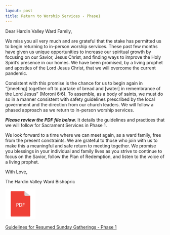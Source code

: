 ```yaml
---
layout: post
title: Return to Worship Services - Phase1
---
```


Dear Hardin Valley Ward Family,

We miss you all very much and are grateful that the stake has permitted us to begin returning to in-person worship services. These past few months have given us unique opportunities to increase our spiritual growth by focusing on our Savior, Jesus Christ, and finding ways to improve the Holy Spirit’s presence in our homes. We have been promised, by a living prophet and apostles of the Lord Jesus Christ, that we will overcome the current pandemic.

Consistent with this promise is the chance for us to begin again in “[meeting] together oft to partake of bread and [water] in remembrance of the Lord Jesus” (Moroni 6:6). To assemble, as a body of saints, we must do so in a manner consistent with safety guidelines prescribed by the local government and the direction from our church leaders. We will follow a phased approach as we return to in-person worship services.

***Please review the PDF file below.***  It details the guidelines and practices that we will follow for Sacrament Services in Phase 1.

We look forward to a time where we can meet again, as a ward family, free from the present constraints. We are grateful to those who join with us to make this a meaningful and safe return to meeting together. We promise you blessings in your individual and family lives as you strive to continue to focus on the Savior, follow the Plan of Redemption, and listen to the voice of a living prophet.

With Love,

The Hardin Valley Ward Bishopric

<div>
<a href="/files/2020-07-26-Hardin-Valley-Ward-Phase-1-Return-to-Worship-Services.pdf" target="_blank">
<img src="/images/pdf-icon.png" alt="PDF Icon">
<p>Guidelines for Resumed Sunday Gatherings - Phase 1</p>
</a>
</div>
